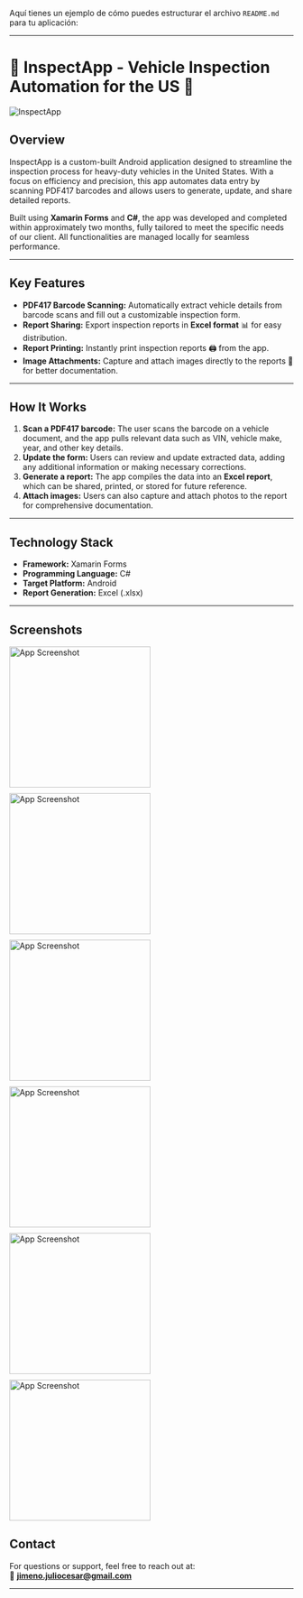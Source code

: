 Aquí tienes un ejemplo de cómo puedes estructurar el archivo `README.md` para tu aplicación:

---

# 🚛 **InspectApp** - Vehicle Inspection Automation for the US 📱

![InspectApp](./assets/app-screenshot.png)

## **Overview**

InspectApp is a custom-built Android application designed to streamline the inspection process for heavy-duty vehicles in the United States. With a focus on efficiency and precision, this app automates data entry by scanning PDF417 barcodes and allows users to generate, update, and share detailed reports. 

Built using **Xamarin Forms** and **C#**, the app was developed and completed within approximately two months, fully tailored to meet the specific needs of our client. All functionalities are managed locally for seamless performance.

---

## **Key Features**

- **PDF417 Barcode Scanning:** Automatically extract vehicle details from barcode scans and fill out a customizable inspection form.
- **Report Sharing:** Export inspection reports in **Excel format** 📊 for easy distribution.
- **Report Printing:** Instantly print inspection reports 🖨️ from the app.
- **Image Attachments:** Capture and attach images directly to the reports 📸 for better documentation.

---

## **How It Works**

1. **Scan a PDF417 barcode:** The user scans the barcode on a vehicle document, and the app pulls relevant data such as VIN, vehicle make, year, and other key details.
2. **Update the form:** Users can review and update extracted data, adding any additional information or making necessary corrections.
3. **Generate a report:** The app compiles the data into an **Excel report**, which can be shared, printed, or stored for future reference.
4. **Attach images:** Users can also capture and attach photos to the report for comprehensive documentation.

---

## **Technology Stack**

- **Framework:** Xamarin Forms
- **Programming Language:** C#
- **Target Platform:** Android
- **Report Generation:** Excel (.xlsx)

---

## **Screenshots**

<div style="display: flex; flex-wrap: wrap; gap: 10px;">
<img src="./img/1.jpeg" alt="App Screenshot" width="250"/> 
<img src="./img/2.jpeg" alt="App Screenshot" width="250"/>
<img src="./img/3.jpeg" alt="App Screenshot" width="250"/>
</div>

<div style="display: flex; flex-wrap: wrap; gap: 10px; margin-top: 10px;">
 
<img src="./img/4.jpeg" alt="App Screenshot" width="250"/>
</div>

<div style="display: flex; flex-wrap: wrap; gap: 10px; margin-top: 10px;">
<img src="./img/5.jpeg" alt="App Screenshot" width="250"/>
<img src="./img/6.jpeg" alt="App Screenshot" width="250"/>
</div>


## **Contact**

For questions or support, feel free to reach out at:  
📧 **jimeno.juliocesar@gmail.com**

---

